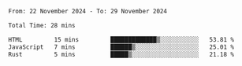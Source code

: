 <!--START_SECTION:waka-->

```txt
From: 22 November 2024 - To: 29 November 2024

Total Time: 28 mins

HTML         15 mins         █████████████▒░░░░░░░░░░░   53.81 %
JavaScript   7 mins          ██████▒░░░░░░░░░░░░░░░░░░   25.01 %
Rust         5 mins          █████▒░░░░░░░░░░░░░░░░░░░   21.18 %
```

<!--END_SECTION:waka-->